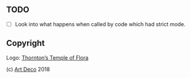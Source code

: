 
## TODO

- [ ] Look into what happens when called by code which had strict mode.

## Copyright

Logo: [Thornton’s Temple of Flora][2]

(c) [Art Deco][1] 2018

[1]: https://artdeco.bz
[2]: https://publicdomainreview.org/2015/03/11/sex-and-science-in-robert-thorntons-temple-of-flora/
